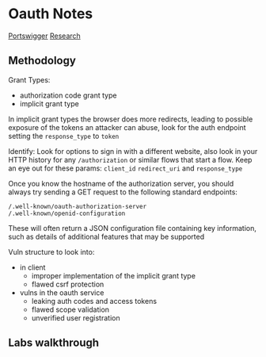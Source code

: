 # Oauth Notes

[Portswigger](https://portswigger.net/web-security/oauth)
[Research](https://portswigger.net/research/hidden-oauth-attack-vectors)

## Methodology

Grant Types:

- authorization code grant type
- implicit grant type

In implicit grant types the browser does more redirects, leading to possible exposure of the tokens an attacker can abuse, look for the auth endpoint setting the `response_type` to `token`

Identify: Look for options to sign in with a different website, also look in your HTTP history for any `/authorization` or similar flows that start a flow. Keep an eye out for these params: `client_id` `redirect_uri` and `response_type`

Once you know the hostname of the authorization server, you should always try sending a GET request to the following standard endpoints:

```
/.well-known/oauth-authorization-server
/.well-known/openid-configuration
```

These will often return a JSON configuration file containing key information, such as details of additional features that may be supported

Vuln structure to look into:
- in client
  - improper implementation of the implicit grant type
  - flawed csrf protection
- vulns in the oauth service
  - leaking auth codes and access tokens
  - flawed scope validation
  - unverified user registration

## Labs walkthrough
